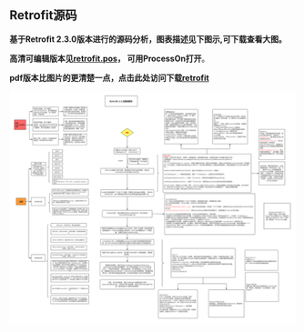 ## Retrofit源码 ## 


**基于Retrofit 2.3.0版本进行的源码分析，图表描述见下图示,可下载查看大图。**


**高清可编辑版本见[retrofit.pos](retrofit.pos "可编辑版本")，  可用ProcessOn打开**。 

**pdf版本比图片的更清楚一点，点击此处访问下载[retrofit](retrofit.pdf)**





![图示](retrofit.jpg)
